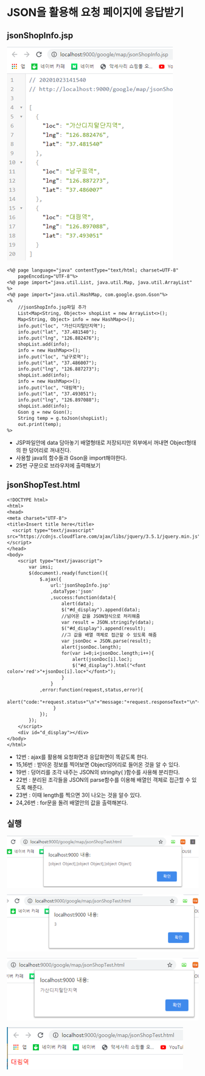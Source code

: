 # JSON을 활용해 요청 페이지에 응답받기

## jsonShopInfo.jsp

![&#xBE0C;&#xB77C;&#xC6B0;&#xC800;](../../.gitbook/assets/1%20%2845%29.png)

```markup
<%@ page language="java" contentType="text/html; charset=UTF-8"
    pageEncoding="UTF-8"%>
<%@ page import="java.util.List, java.util.Map, java.util.ArrayList" %>
<%@ page import="java.util.HashMap, com.google.gson.Gson"%>
<%
	//jsonShopInfo.jsp파일 추가
	List<Map<String, Object>> shopList = new ArrayList<>();
	Map<String, Object> info = new HashMap<>();
	info.put("loc", "가산디지털단지역");
	info.put("lat", "37.481540");
	info.put("lng", "126.882476");
	shopList.add(info);
	info = new HashMap<>();
	info.put("loc", "남구로역");
	info.put("lat", "37.486007");
	info.put("lng", "126.887273");
	shopList.add(info);
	info = new HashMap<>();
	info.put("loc", "대림역");
	info.put("lat", "37.493051");
	info.put("lng", "126.897088");
	shopList.add(info);
	Gson g = new Gson();
	String temp = g.toJson(shopList);
	out.print(temp);
%>

```

* JSP파일안에 data 담아놓기 배열형태로 저장되지만 외부에서 꺼내면 Object형태의 한 덩어리로 꺼내진다.
* 사용할 java의 함수들과 Gson을 import해야한다.
* 25번 구문으로 브라우저에 출력해보기

## jsonShopTest.html

```markup
<!DOCTYPE html>
<html>
<head>
<meta charset="UTF-8">
<title>Insert title here</title>
  <script type="text/javascript" src="https://cdnjs.cloudflare.com/ajax/libs/jquery/3.5.1/jquery.min.js"></script>
</head>
<body>
	<script type="text/javascript">
		var imsi;
		$(document).ready(function(){
			$.ajax({
				url:'jsonShopInfo.jsp'
				,dataType:'json'
				,success:function(data){
					alert(data);
					$("#d_display").append(data);
					//넘어온 값을 JSON형식으로 처리해줌
					var result = JSON.stringify(data);
					$("#d_display").append(result);
					//그 값을 배열 객체로 접근할 수 있도록 해줌
					var jsonDoc = JSON.parse(result);
					alert(jsonDoc.length);
					for(var i=0;i<jsonDoc.length;i++){
						alert(jsonDoc[i].loc);
						$("#d_display").html("<font color='red'>"+jsonDoc[i].loc+"</font>");
					}
				}
			,error:function(request,status,error){
	              alert("code:"+request.status+"\n"+"message:"+request.responseText+"\n"+"error:"+error);
	             }
			});
		});
	</script>
	<div id="d_display"></div>
</body>
</html>
```

* 12번 : ajax를 활용해 요청화면과 응답화면이 똑같도록 한다.
* 15,16번 : 받아온 정보를 찍어보면 Object덩어리로 들어온 것을 알 수 있다.
* 19번 : 덩어리를 조각 내주는 JSON의 stringity\( \)함수를 사용해 분리한다.
* 22번 : 분리된 조각들을 JSON의 parse함수를 이용해 배열인 객체로 접근할 수 있도록 해준다.
* 23번 : 이때 length를 찍으면 3이 나오는 것을 알수 있다.
* 24,26번 : for문을 돌려 배열안의 값을 출력해본다.

## 실행

![data&#xC5D0; &#xB2F4;&#xAE34;&#xAC83;&#xC740; Object &#xB369;&#xC5B4;&#xB9AC;](../../.gitbook/assets/2%20%2834%29.png)

![Stringify&#xB85C; &#xC798;&#xB77C; Json.parse&#xB85C; &#xBCC0;&#xD658;&#xD574;&#xBCF8; &#xBC30;&#xC5F4;&#xC758; &#xBC29;&#xC758; &#xAC2F;&#xC218;&#xB294; 3&#xAC1C;](../../.gitbook/assets/3%20%2827%29.png)

![25&#xBC88; &#xAD6C;&#xBB38;, &#xC21C;&#xC11C;&#xB300;&#xB85C; &#xC774;&#xB807;&#xAC8C; &#xCD9C;&#xB825;&#xB41C;&#xB2E4;.](../../.gitbook/assets/4%20%2821%29.png)

![16&#xBC88; &#xAD6C;&#xBB38;, &#xB9C8;&#xC9C0;&#xB9C9;&#xC5D0; &#xCC0D;&#xD788;&#xB294; &#xAC12;](../../.gitbook/assets/5%20%2816%29.png)

